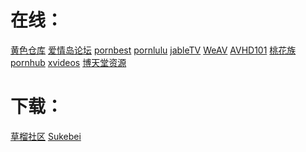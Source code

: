 # 在线：
<a href="http://2547ck.com/" target="_blank">黄色仓库</a>
<a href="http://www.jamgoo.com/" target="_blank">爱情岛论坛</a>
<a href="https://www.pornbest.org/" target="_blank">pornbest</a>
<a href="https://www.pornlulu.com/" target="_blank">pornlulu</a>
<a href="http://jable.tv/" target="_blank">jableTV</a>
<a href="https://weav.xyz/" target="_blank">WeAV</a>
<a href="http://61thz.com/forum.php/" target="_blank">AVHD101</a>
<a href="https://cn.ao101.sbs/watch?v=WR8mjxQGZEb/" target="_blank">桃花族</a>
<a href="https://cn.pornhub.com/video/search?search=%E5%9B%BD%E4%BA%A7" target="_blank">pornhub</a>
<a href="https://www.xvideos.com/?k=%E4%B8%AD%E5%9B%BD&top/" target="_blank">xvideos</a>
<a href="https://btt405.com/?s=vod-show-id-3.html/" target="_blank">博天堂资源</a>
# 下载：
<a href="http://t66y.com/index.php/" target="_blank">草榴社区</a>
<a href="https://sukebei.nyaa.si/" target="_blank">Sukebei</a>
